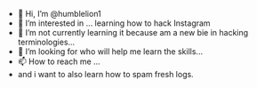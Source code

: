 - 👋 Hi, I’m @humblelion1
- 👀 I’m interested in ... learning how to hack Instagram
- 🌱 I’m not currently learning it because  am a new bie in hacking terminologies...
- 💞️ I’m looking for who will help me learn  the skills...
- 📫 How to reach me ...
- and i want to also learn how to spam fresh logs.
<!-- and i want also learn how to create phishing sites or links
humblelion1/humblelion1 is a ✨ special ✨ repository because its `README.md` (this file) appears on your GitHub profile.
You can click the Preview link to take a look at your changes.
--->
